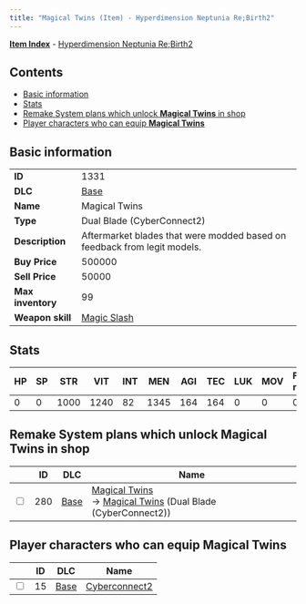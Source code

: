 ```yaml
---
title: "Magical Twins (Item) - Hyperdimension Neptunia Re;Birth2"
---
```


[**Item Index**](/neptunia/rb2/item/index.html) - [Hyperdimension Neptunia Re;Birth2](/neptunia/rb2)

## Contents

- [Basic information](#basic-information)
- [Stats](#stats)
- [Remake System plans which unlock **Magical Twins** in shop](#remake-system-plans-which-unlock-magical-twins-in-shop)
- [Player characters who can equip **Magical Twins**](#player-characters-who-can-equip-magical-twins)

## Basic information

|   |   |
| -- | -- |
| **ID** | 1331 |
| **DLC** | [Base](/neptunia/rb2/dlc/0-base.html) |
| **Name** | Magical Twins |
| **Type** | Dual Blade (CyberConnect2) |
| **Description** | Aftermarket blades that were modded based on feedback from legit models. |
| **Buy Price** | 500000 |
| **Sell Price** | 50000 |
| **Max inventory** | 99 |
| **Weapon skill** | [Magic Slash](/neptunia/rb2/skill/0-2103-magic-slash.html) |

## Stats

| HP | SP | STR | VIT | INT | MEN | AGI | TEC | LUK | MOV | Fire res. | Ice res. | Wind res. | Lightning res. |
| -- | -- | --- | --- | --- | --- | --- | --- | --- | --- | --------- | -------- | --------- | -------------- |
| 0 | 0 | 1000 | 1240 | 82 | 1345 | 164 | 164 | 0 | 0 | 0 | 0 | 0 | 0 |

## Remake System plans which unlock **Magical Twins** in shop

|    | ID | DLC | Name |
| -- | -- | --- | ---- |
| <input type="checkbox" id="rb2-remake-0-280" class="trackbox" /> | 280 | [Base](/neptunia/rb2/dlc/0-base.html) | [Magical Twins](/neptunia/rb2/remake/0-280-magical-twins.html)<br />→ [Magical Twins](/neptunia/rb2/item/0-1331-magical-twins.html) (Dual Blade (CyberConnect2)) |

## Player characters who can equip **Magical Twins**

|    | ID | DLC | Name |
| -- | -- | --- | ---- |
| <input type="checkbox" id="rb2-player-0-15" class="trackbox" /> | 15 | [Base](/neptunia/rb2/dlc/0-base.html) | [Cyberconnect2](/neptunia/rb2/player/0-15-cyberconnect2.html) |